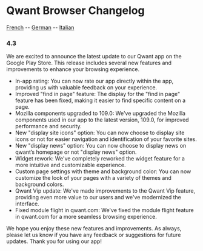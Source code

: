 
# Qwant Browser Changelog

[French](CHANGELOG_fr.md)  --  [German](CHANGELOG_de.md)  --  [Italian](CHANGELOG_it.md)

### 4.3

We are excited to announce the latest update to our Qwant app on the Google Play Store. This release includes several new features and improvements to enhance your browsing experience.

* In-app rating: You can now rate our app directly within the app, providing us with valuable feedback on your experience.
* Improved "find in page" feature: The display for the "find in page" feature has been fixed, making it easier to find specific content on a page.
* Mozilla components upgraded to 109.0: We've upgraded the Mozilla components used in our app to the latest version, 109.0, for improved performance and security.
* New "display site icons" option: You can now choose to display site icons or not for easier navigation and identification of your favorite sites.
* New "display news" option: You can now choose to display news on qwant’s homepage or not "display news" option.
* Widget rework: We've completely reworked the widget feature for a more intuitive and customizable experience.
* Custom page settings with theme and background color: You can now customize the look of your pages with a variety of themes and background colors.
* Qwant Vip update: We've made improvements to the Qwant Vip feature, providing even more value to our users and we've modernized the interface.
* Fixed module flight in qwant.com: We've fixed the module flight feature in qwant.com for a more seamless browsing experience.

We hope you enjoy these new features and improvements. As always, please let us know if you have any feedback or suggestions for future updates. Thank you for using our app!


